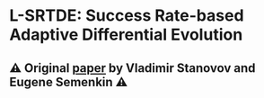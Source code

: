 # L-SRTDE: Success Rate-based Adaptive Differential Evolution

## ⚠️ Original <a href="https://ieeexplore.ieee.org/document/10611907">paper</a> by Vladimir Stanovov and Eugene Semenkin ⚠️

